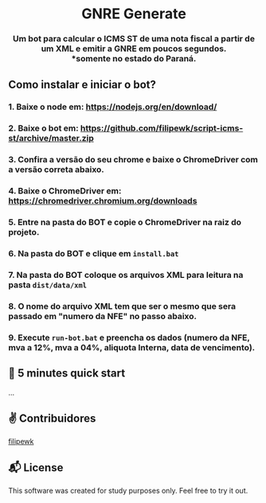 ﻿<h1 align="center">
  GNRE Generate
</h1>

<h3 align="center">
    Um bot para calcular o ICMS ST de uma nota fiscal a partir de um XML e emitir a GNRE em poucos segundos. <br>
    *somente no estado do Paraná.
</h3>

## Como instalar e iniciar o bot?

### 1. Baixe o node em: https://nodejs.org/en/download/

### 2. Baixe o bot em: https://github.com/filipewk/script-icms-st/archive/master.zip

### 3. Confira a versão do seu chrome e baixe o ChromeDriver com a versão correta abaixo.

### 4. Baixe o ChromeDriver em: https://chromedriver.chromium.org/downloads

### 5. Entre na pasta do BOT e copie o ChromeDriver na raiz do projeto.

### 6. Na pasta do BOT e clique em `install.bat`

### 7. Na pasta do BOT coloque os arquivos XML para leitura na pasta `dist/data/xml`

### 8. O nome do arquivo XML tem que ser o mesmo que sera passado em "numero da NFE" no passo abaixo.

### 9. Execute `run-bot.bat` e preencha os dados (numero da NFE, mva a 12%, mva a 04%, aliquota Interna, data de vencimento).


## :rocket: 5 minutes quick start

...

## :v: Contribuidores

[filipewk](https://instagram.com/e3filipe)


## :mailbox_with_mail: License

This software was created for study purposes only. Feel free to try it out.